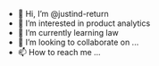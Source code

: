 - 👋 Hi, I’m @justind-return
- 👀 I’m interested in product analytics
- 🌱 I’m currently learning law
- 💞️ I’m looking to collaborate on ...
- 📫 How to reach me ...

<!---
justind-return/justind-return is a ✨ special ✨ repository because its `README.md` (this file) appears on your GitHub profile.
You can click the Preview link to take a look at your changes.
--->
